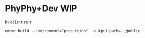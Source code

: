 # PhyPhy+Dev WIP

In `client` run
```
ember build --environment="production" --output-path=../public
```
